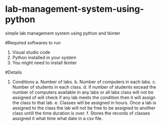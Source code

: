 # lab-management-system-using-python
simple lab management system using python and tkinter

#Required softwares to run
1. Visual studio code
2. Python installed in your system
3. You might need to install tkinter

#Details

1. Conditions
   a. Number of labs.
   b. Number of computers in each labs.
   c. Number of students in each class.
   d. if number of students excead the number of computers available in any labs or all labs class will not be assigned of will check if        any lab meets the condition then it will assign the class to that lab.
   e. Classes will be assigned in hours. Once a lab is assigned to the class the lab will not be free to be assigned to another class           untill the time duration is over.
   f. Stores the records of classes assigned it what time what date in a csv file.
